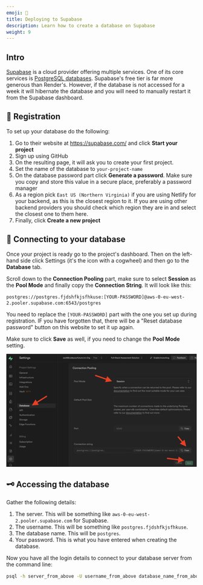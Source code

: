 ```yaml
---
emoji: 🚀
title: Deploying to Supabase
description: Learn how to create a database on Supabase
weight: 9
---
```


## Intro

[Supabase](https://supabase.com/) is a cloud provider offering multiple services. One of its core services is [PostgreSQL databases](https://supabase.com/docs/guides/database/overview). Supabase's free tier is far more generous than Render's. However, if the database is not accessed for a week it will hibernate the database and you will need to manually restart it from the Supabase dashboard.

## 📝 Registration

To set up your database do the following:

1. Go to their website at https://supabase.com/ and click **Start your project**
1. Sign up using GitHub
1. On the resulting page, it will ask you to create your first project.
1. Set the name of the database to `your-project-name`
1. On the database password part click **Generate a password**. Make sure you copy and store this value in a secure place, preferably a password manager
1. As a region pick `East US (Northern Virginia)` if you are using Netlify for your backend, as this is the closest region to it. If you are using other backend providers you should check which region they are in and select the closest one to them here.
1. Finally, click **Create a new project**

## 🔌 Connecting to your database

Once your project is ready go to the project's dashboard. Then on the left-hand side click Settings (it's the icon with a cogwheel) and then go to the **Database** tab.

Scroll down to the **Connection Pooling** part, make sure to select **Session** as the **Pool Mode** and finally copy the **Connection String**. It will look like this:

```
postgres://postgres.fjdshfkjsfhkuse:[YOUR-PASSWORD]@aws-0-eu-west-2.pooler.supabase.com:6543/postgres
```

You need to replace the `[YOUR-PASSWORD]` part with the one you set up during registration. IF you have forgotten that, there will be a "Reset database password" button on this website to set it up again.

Make sure to click **Save** as well, if you need to change the **Pool Mode** setting.

![Settings page](connection-string.png)

## 🗝️ Accessing the database

Gather the following details:

1. The server. This will be something like `aws-0-eu-west-2.pooler.supabase.com` for Supabase.
2. The username. This will be something like `postgres.fjdshfkjsfhkuse`.
3. The database name. This will be `postgres`.
4. Your password. This is what you have entered when creating the database.

Now you have all the login details to connect to your database server from the command line:

```bash
psql -h server_from_above -U username_from_above database_name_from_above
```
